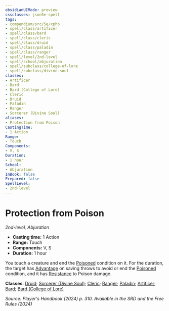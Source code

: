 ```yaml
---
obsidianUIMode: preview
cssclasses: json5e-spell
tags:
- compendium/src/5e/xphb
- spell/class/artificer
- spell/class/bard
- spell/class/cleric
- spell/class/druid
- spell/class/paladin
- spell/class/ranger
- spell/level/2nd-level
- spell/school/abjuration
- spell/subclass/college-of-lore
- spell/subclass/divine-soul
classes:
- Artificer
- Bard
- Bard (College of Lore)
- Cleric
- Druid
- Paladin
- Ranger
- Sorcerer (Divine Soul)
aliases:
- Protection from Poison
CastingTime: 
- 1 Action
Range:
- Touch
Components:
- V, S
Duration:
- 1 hour
School:
- Abjuration
InBook: false
Prepared: false
SpellLevel:
- 2nd-level
---
```

# Protection from Poison
*2nd-level, Abjuration*  


- **Casting time:** 1 Action
- **Range:** Touch
- **Components:** V, S
- **Duration:** 1 hour

You touch a creature and end the [Poisoned](conditions.md#Poisoned) condition on it. For the duration, the target has [Advantage](/3-Mechanics/CLI/variant-rules/advantage-xphb.md) on saving throws to avoid or end the [Poisoned](conditions.md#Poisoned) condition, and it has [Resistance](/3-Mechanics/CLI/variant-rules/resistance-xphb.md) to Poison damage.

**Classes**: [Druid](/3-Mechanics/CLI/lists/list-spells-classes-druid.md); [Sorcerer (Divine Soul)](/3-Mechanics/CLI/lists/list-spells-classes-divine-soul-xge.md "subclass=XGE;class=XPHB"); [Cleric](/3-Mechanics/CLI/lists/list-spells-classes-cleric.md); [Ranger](/3-Mechanics/CLI/lists/list-spells-classes-ranger.md); [Paladin](/3-Mechanics/CLI/lists/list-spells-classes-paladin.md); [Artificer](/3-Mechanics/CLI/lists/list-spells-classes-artificer.md); [Bard](/3-Mechanics/CLI/lists/list-spells-classes-bard.md); [Bard (College of Lore)](/3-Mechanics/CLI/lists/list-spells-classes-college-of-lore-xphb.md "subclass=XPHB;class=XPHB")

*Source: Player's Handbook (2024) p. 310. Available in the <span title='Systems Reference Document (5.2)'>SRD</span> and the Free Rules (2024)*